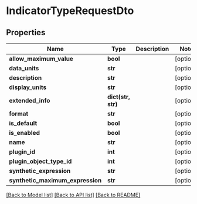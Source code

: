 # IndicatorTypeRequestDto

## Properties
Name | Type | Description | Notes
------------ | ------------- | ------------- | -------------
**allow_maximum_value** | **bool** |  | [optional] 
**data_units** | **str** |  | [optional] 
**description** | **str** |  | [optional] 
**display_units** | **str** |  | [optional] 
**extended_info** | **dict(str, str)** |  | [optional] 
**format** | **str** |  | [optional] 
**is_default** | **bool** |  | [optional] 
**is_enabled** | **bool** |  | [optional] 
**name** | **str** |  | [optional] 
**plugin_id** | **int** |  | [optional] 
**plugin_object_type_id** | **int** |  | [optional] 
**synthetic_expression** | **str** |  | [optional] 
**synthetic_maximum_expression** | **str** |  | [optional] 

[[Back to Model list]](../README.md#documentation-for-models) [[Back to API list]](../README.md#documentation-for-api-endpoints) [[Back to README]](../README.md)


